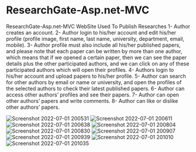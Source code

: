 # ResearchGate-Asp.net-MVC
ResearchGate-Asp.net-MVC WebSite Used To Publish Researches
1- Author creates an account.
2- Author login to his/her account and edit his/her profile (profile image, 
first name, last name, university, department, email, mobile).
3- Author profile must also include all his/her published papers, and please 
note that each paper can be written by more than one author, which 
means that if we opened a certain paper, then we can see the paper 
details plus the other participated authors, and we can click on any of 
these participated authors which will open their profiles.
4- Authors login to his/her account and upload papers to his/her profile.
5- Author can search for other authors by email or name or university, and 
open the profiles of the selected authors to check their latest published 
papers.
6- Author can access other authors’ profiles and see their papers.
7- Author can open other authors’ papers and write comments.
8- Author can like or dislike other authors’ papers.

![Screenshot 2022-07-01 200531](https://user-images.githubusercontent.com/84684863/176948322-cbe11ba4-4fde-4429-9e7c-673c62298bb6.png)
![Screenshot 2022-07-01 200611](https://user-images.githubusercontent.com/84684863/176948359-0240b1d8-b2aa-4297-93a8-f600f0544542.png)
![Screenshot 2022-07-01 200638](https://user-images.githubusercontent.com/84684863/176948417-26b90bec-48d6-4307-b508-49f3ebc44ad0.png)
![Screenshot 2022-07-01 200804](https://user-images.githubusercontent.com/84684863/176948468-870d9597-684b-41a1-87f2-ed01b3e786e5.png)
![Screenshot 2022-07-01 200830](https://user-images.githubusercontent.com/84684863/176948514-96a2d692-686e-4b26-a33c-58a3cd2fa44c.png)
![Screenshot 2022-07-01 200907](https://user-images.githubusercontent.com/84684863/176948525-87eb376d-e284-4f16-ab79-63ec874013c3.png)
![Screenshot 2022-07-01 200939](https://user-images.githubusercontent.com/84684863/176948534-0dab3311-48d3-415c-b28a-779cc60dbc13.png)
![Screenshot 2022-07-01 201010](https://user-images.githubusercontent.com/84684863/176948553-2070d995-fada-4c1c-b5f6-c62806eccbb3.png)
![Screenshot 2022-07-01 201035](https://user-images.githubusercontent.com/84684863/176948564-15cb3e90-ffa6-4799-b506-bc937837c25c.png)
